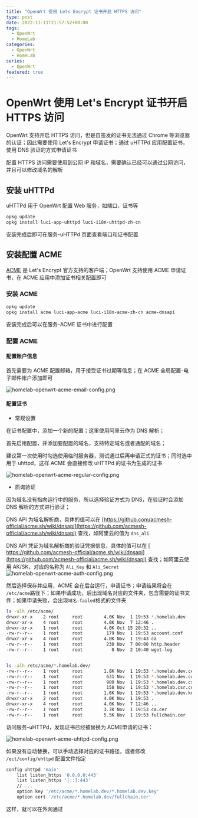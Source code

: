 ```yaml
---
title: "OpenWrt 使用 Lets Encrypt 证书开启 HTTPS 访问"
type: post
date: 2022-11-11T21:57:52+08:00
tags:
  - OpenWrt
  - HomeLab
categories:
  - OpenWrt
  - HomeLab
series:
  - OpenWrt
featured: true
---
```


# OpenWrt 使用 Let's Encrypt 证书开启 HTTPS 访问

OpenWrt 支持开启 HTTPS 访问，但是自签发的证书无法通过 Chrome 等浏览器的认证；因此需要使用 Let's Encrypt 申请证书；通过 uHTTPd 应用配置证书，使用 DNS 验证的方式申请证书

配置 HTTPS 访问需要使用到公网 IP 和域名，需要确认已经可以通过公网访问，并且可以修改域名的解析

## 安装 uHTTPd

uHTTPd 用于 OpenWrt 配置 Web 服务，如端口，证书等

```bash
opkg update
opkg install luci-app-uhttpd luci-i18n-uhttpd-zh-cn
```

安装完成后即可在服务-uHTTPd 页面查看端口和证书配置

## 安装配置 ACME

[ACME](https://letsencrypt.org/zh-cn/docs/client-options/) 是 Let's Encrypt 官方支持的客户端；OpenWrt 支持使用 ACME 申请证书，在 ACME 应用中添加证书相关配置即可

### 安装 ACME

```bash
opkg update
opkg install acme luci-app-acme luci-i18n-acme-zh-cn acme-dnsapi
```

安装完成后可以在服务-ACME 证书中进行配置

### 配置 ACME

#### 配置账户信息

首先需要为 ACME 配置邮箱，用于接受证书过期等信息；在 ACME 全局配置-电子邮件帐户添加即可

![homelab-openwrt-acme-email-config.png](https://img.hellowood.dev/picture/homelab-openwrt-acme-email-config.png)

#### 配置证书

- 常规设置

在证书配置中，添加一个新的配置；这里使用阿里云作为 DNS 解析；

首先启用配置，并添加要配置的域名，支持特定域名或者通配的域名；

建议第一次使用时勾选使用临时服务器，测试通过后再申请正式的证书；同时选中用于 uhttpd，这样 ACME 会直接修改 uHTTPd 的证书为生成的证书

![homelab-openwrt-acme-regular-config.png](https://img.hellowood.dev/picture/homelab-openwrt-acme-regular-config.png)

- 质询验证

因为域名没有指向运行中的服务，所以选择验证方式为 DNS，在验证时会添加 DNS 解析的方式进行验证；

DNS API 为域名解析商，具体的值可以在 [https://github.com/acmesh-official/acme.sh/wiki/dnsapi](https://github.com/acmesh-official/acme.sh/wiki/dnsapi) 查找，如阿里云的值为 `dns_ali`

DNS API 凭证为域名解析商的验证凭据信息，具体的值可以在 [ https://github.com/acmesh-official/acme.sh/wiki/dnsapi](https://github.com/acmesh-official/acme.sh/wiki/dnsapi) 查找；如阿里云使用 AK/SK，对应的名称为 `Ali_Key` 和 `Ali_Secret`
![homelab-openwrt-acme-auth-config.png](https://img.hellowood.dev/picture/homelab-openwrt-acme-auth-config.png)

然后选择保存并应用，ACME 会在后台运行，申请证书；申请结果将会在 `/etc/acme`路径下；如果申请成功，后出现域名对应的文件夹，包含需要的证书文件；如果申请失败，会出现`域名-failed`格式的文件夹

```bash
ls -alh /etc/acme/
drwxr-xr-x    2 root     root        4.0K Nov  1 19:53 *.homelab.dev
drwxr-xr-x    4 root     root        4.0K Nov  7 12:46 .
drwxr-xr-x    1 root     root        4.0K Oct 15 20:32 ..
-rw-r--r--    1 root     root         179 Nov  1 19:53 account.conf
drwxr-xr-x    4 root     root        4.0K Nov  1 19:43 ca
-rw-r--r--    1 root     root         230 Nov  7 00:00 http.header
-rw-r--r--    1 root     root           0 Nov  2 10:40 wget-log


ls -alh /etc/acme/*.homelab.dev/
-rw-r--r--    1 root     root        1.8K Nov  1 19:53 *.homelab.dev.cer
-rw-r--r--    1 root     root         631 Nov  1 19:53 *.homelab.dev.conf
-rw-r--r--    1 root     root         980 Nov  1 19:53 *.homelab.dev.csr
-rw-r--r--    1 root     root         158 Nov  1 19:53 *.homelab.csr.conf
-rw-r--r--    1 root     root        1.6K Nov  1 19:53 *.homelab.dev.key
drwxr-xr-x    2 root     root        4.0K Nov  1 19:53 .
drwxr-xr-x    4 root     root        4.0K Nov  7 12:46 ..
-rw-r--r--    1 root     root        3.7K Nov  1 19:53 ca.cer
-rw-r--r--    1 root     root        5.5K Nov  1 19:53 fullchain.cer
```

访问服务-uHTTPd，发现证书已经被替换为 ACME申请的证书：

![homelab-openwrt-acme-uhttpd-config.png](https://img.hellowood.dev/picture/homelab-openwrt-acme-uhttpd-config.png)

如果没有自动替换，可以手动选择对应的证书路径，或者修改 `/ect/config/uhttpd` 配置文件指定

```bash
config uhttpd 'main'
	list listen_https '0.0.0.0:443'
	list listen_https '[::]:443'
	// ...
	option key '/etc/acme/*.homelab.dev/*.homelab.dev.key'
	option cert '/etc/acme/*.homelab.dev/fullchain.cer'
```

这样，就可以在外网通过
